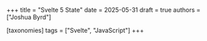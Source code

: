 +++
title = "Svelte 5 State"
date = 2025-05-31
draft = true
authors = ["Joshua Byrd"]

[taxonomies]
tags = ["Svelte", "JavaScript"]
+++

